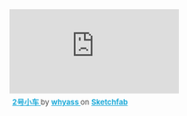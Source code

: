 <div class="sketchfab-embed-wrapper"> <iframe title="2号小车" frameborder="0" allowfullscreen mozallowfullscreen="true" webkitallowfullscreen="true" allow="autoplay; fullscreen; xr-spatial-tracking" xr-spatial-tracking execution-while-out-of-viewport execution-while-not-rendered web-share src="https://sketchfab.com/models/67ca8be4bbdc4a848d456ef1343c943d/embed"> </iframe> <p style="font-size: 13px; font-weight: normal; margin: 5px; color: #4A4A4A;"> <a href="https://sketchfab.com/3d-models/2-67ca8be4bbdc4a848d456ef1343c943d?utm_medium=embed&utm_campaign=share-popup&utm_content=67ca8be4bbdc4a848d456ef1343c943d" target="_blank" rel="nofollow" style="font-weight: bold; color: #1CAAD9;"> 2号小车 </a> by <a href="https://sketchfab.com/whyass?utm_medium=embed&utm_campaign=share-popup&utm_content=67ca8be4bbdc4a848d456ef1343c943d" target="_blank" rel="nofollow" style="font-weight: bold; color: #1CAAD9;"> whyass </a> on <a href="https://sketchfab.com?utm_medium=embed&utm_campaign=share-popup&utm_content=67ca8be4bbdc4a848d456ef1343c943d" target="_blank" rel="nofollow" style="font-weight: bold; color: #1CAAD9;">Sketchfab</a></p></div>
